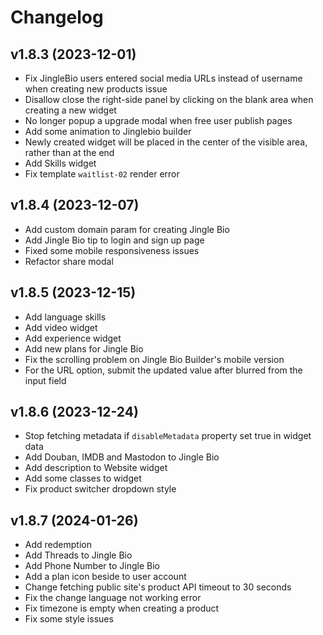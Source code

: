 # Changelog

## v1.8.3 (2023-12-01)

* Fix JingleBio users entered social media URLs instead of username when creating new products issue
* Disallow close the right-side panel by clicking on the blank area when creating a new widget
* No longer popup a upgrade modal when free user publish pages
* Add some animation to Jinglebio builder
* Newly created widget will be placed in the center of the visible area, rather than at the end
* Add Skills widget
* Fix template `waitlist-02` render error

## v1.8.4 (2023-12-07)

* Add custom domain param for creating Jingle Bio
* Add Jingle Bio tip to login and sign up page
* Fixed some mobile responsiveness issues
* Refactor share modal

## v1.8.5 (2023-12-15)

* Add language skills
* Add video widget
* Add experience widget
* Add new plans for Jingle Bio
* Fix the scrolling problem on Jingle Bio Builder's mobile version
* For the URL option, submit the updated value after blurred from the input field

## v1.8.6 (2023-12-24)

* Stop fetching metadata if `disableMetadata` property set true in widget data
* Add Douban, IMDB and Mastodon to Jingle Bio
* Add description to Website widget
* Add some classes to widget
* Fix product switcher dropdown style

## v1.8.7 (2024-01-26)

* Add redemption
* Add Threads to Jingle Bio
* Add Phone Number to Jingle Bio
* Add a plan icon beside to user account
* Change fetching public site's product API timeout to 30 seconds
* Fix the change language not working error
* Fix timezone is empty when creating a product
* Fix some style issues
